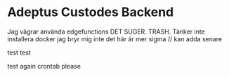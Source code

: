 # Adeptus Custodes Backend
Jag vägrar använda edgefunctions DET SUGER. TRASH. Tänker inte installera docker jag bryr mig inte det här är mer sigma // kan adda senare

test test 

test again
crontab please
